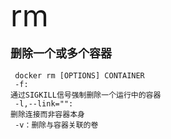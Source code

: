 <font size=8 >rm</font>
<br/>
<br/>
<font size=4>**删除一个或多个容器**</font>
<br/>
<br/>
<code> docker rm [OPTIONS] CONTAINER<br/>
-f: 通过SIGKILL信号强制删除一个运行中的容器<br/>
-l,--link="": 删除连接而非容器本身<br/>
-v：删除与容器关联的卷<br/>
</code>